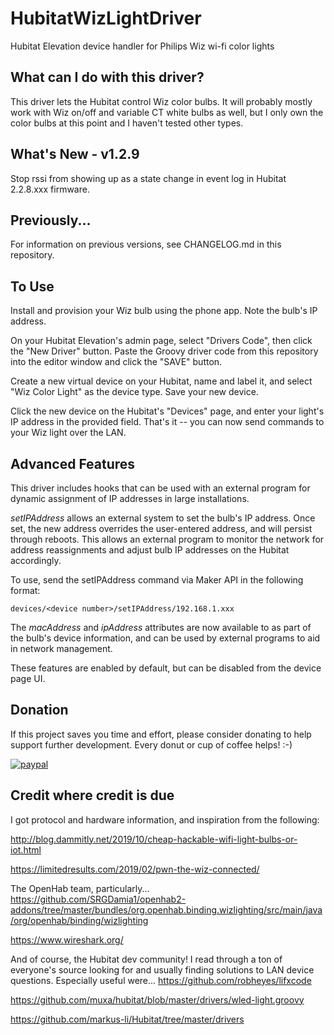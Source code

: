 # HubitatWizLightDriver 
Hubitat Elevation device handler for Philips Wiz wi-fi color lights

## What can I do with this driver?
This driver lets the Hubitat control Wiz color bulbs.  It will probably
mostly work with Wiz on/off and variable CT white bulbs as well, but I only own
the color bulbs at this point and I haven't tested other types.

## What's New - v1.2.9
Stop rssi from showing up as a state change in event log in
Hubitat 2.2.8.xxx firmware.

## Previously...
For information on previous versions, see CHANGELOG.md in this repository.

## To Use
Install and provision your Wiz bulb using the phone app.  Note the bulb's IP address.

On your Hubitat Elevation's admin page, select "Drivers Code", then click the
"New Driver" button.  Paste the Groovy driver code from this repository into 
the editor window and click the "SAVE" button.

Create a new virtual device on your Hubitat, name and label it, and select 
"Wiz Color Light" as the device type.  Save your new device.

Click the new device on the Hubitat's "Devices" page, and enter your light's
IP address in the provided field.  That's it -- you can now send commands to
your Wiz light over the LAN.   

## Advanced Features
This driver includes hooks that can be used with an external program for dynamic assignment
of IP addresses in large installations.

*setIPAddress* allows an external system to set the bulb's IP address.  Once set, the
new address overrides the user-entered address, and will persist through reboots.  This
allows an external program to monitor the network for address reassignments and adjust
bulb IP addresses on the Hubitat accordingly.

To use, send the setIPAddress command via Maker API in the following format:

```devices/<device number>/setIPAddress/192.168.1.xxx```

The *macAddress* and *ipAddress* attributes are now available to as part of the bulb's device information,
and can be used by external programs to aid in network management. 

These features are enabled by default, but can be disabled from the device page UI.

## Donation
If this project saves you time and effort, please consider donating to help support further development.  Every donut or cup of coffee helps!  :-)

[![paypal](https://www.paypalobjects.com/en_US/i/btn/btn_donateCC_LG.gif)](https://www.paypal.com/donate/?hosted_button_id=YM9DKUT5V34G8)

## Credit where credit is due
I got protocol and hardware information, and inspiration from the following:

http://blog.dammitly.net/2019/10/cheap-hackable-wifi-light-bulbs-or-iot.html

https://limitedresults.com/2019/02/pwn-the-wiz-connected/

The OpenHab team, particularly...
https://github.com/SRGDamia1/openhab2-addons/tree/master/bundles/org.openhab.binding.wizlighting/src/main/java/org/openhab/binding/wizlighting

https://www.wireshark.org/

And of course, the Hubitat dev community! I read through a ton of everyone's source looking for and
usually finding solutions to LAN device questions.  Especially useful were...
https://github.com/robheyes/lifxcode

https://github.com/muxa/hubitat/blob/master/drivers/wled-light.groovy

https://github.com/markus-li/Hubitat/tree/master/drivers


